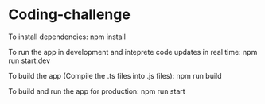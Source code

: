 # Coding-challenge
To install dependencies: npm install

To run the app in development and inteprete code updates in real time: npm run start:dev

To build the app (Compile the .ts files into .js files): npm run build

To build and run the app for production: npm run start
